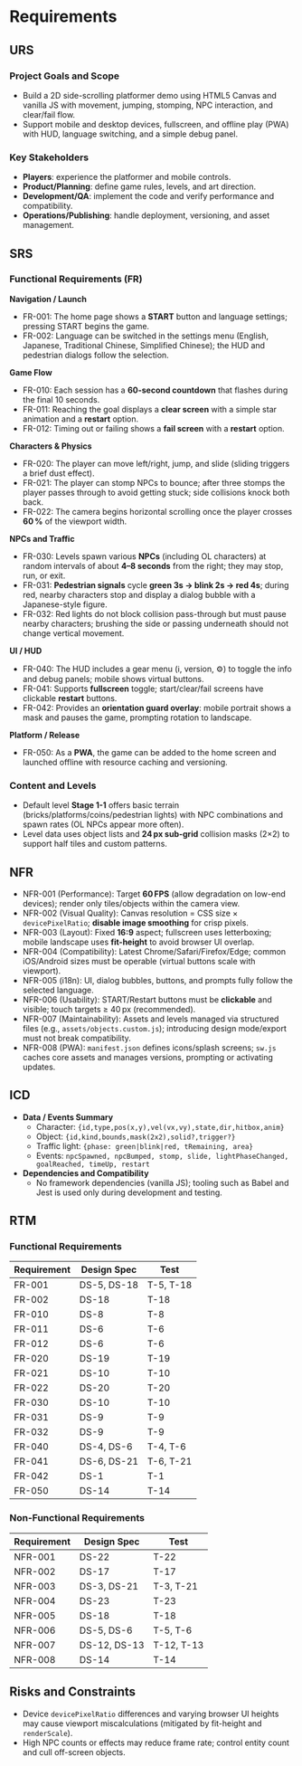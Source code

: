 
# Requirements

## URS
### Project Goals and Scope
- Build a 2D side-scrolling platformer demo using HTML5 Canvas and vanilla JS with movement, jumping, stomping, NPC interaction, and clear/fail flow.
- Support mobile and desktop devices, fullscreen, and offline play (PWA) with HUD, language switching, and a simple debug panel.

### Key Stakeholders
- **Players**: experience the platformer and mobile controls.
- **Product/Planning**: define game rules, levels, and art direction.
- **Development/QA**: implement the code and verify performance and compatibility.
- **Operations/Publishing**: handle deployment, versioning, and asset management.

## SRS
### Functional Requirements (FR)
**Navigation / Launch**
- FR-001: The home page shows a **START** button and language settings; pressing START begins the game.
- FR-002: Language can be switched in the settings menu (English, Japanese, Traditional Chinese, Simplified Chinese); the HUD and pedestrian dialogs follow the selection.

**Game Flow**
- FR-010: Each session has a **60-second countdown** that flashes during the final 10 seconds.
- FR-011: Reaching the goal displays a **clear screen** with a simple star animation and a **restart** option.
- FR-012: Timing out or failing shows a **fail screen** with a **restart** option.

**Characters & Physics**
- FR-020: The player can move left/right, jump, and slide (sliding triggers a brief dust effect).
- FR-021: The player can stomp NPCs to bounce; after three stomps the player passes through to avoid getting stuck; side collisions knock both back.
- FR-022: The camera begins horizontal scrolling once the player crosses **60 %** of the viewport width.

**NPCs and Traffic**
- FR-030: Levels spawn various **NPCs** (including OL characters) at random intervals of about **4–8 seconds** from the right; they may stop, run, or exit.
- FR-031: **Pedestrian signals** cycle **green 3s → blink 2s → red 4s**; during red, nearby characters stop and display a dialog bubble with a Japanese-style figure.
- FR-032: Red lights do not block collision pass-through but must pause nearby characters; brushing the side or passing underneath should not change vertical movement.

**UI / HUD**
- FR-040: The HUD includes a gear menu (ℹ, version, ⚙) to toggle the info and debug panels; mobile shows virtual buttons.
- FR-041: Supports **fullscreen** toggle; start/clear/fail screens have clickable **restart** buttons.
- FR-042: Provides an **orientation guard overlay**: mobile portrait shows a mask and pauses the game, prompting rotation to landscape.

**Platform / Release**
- FR-050: As a **PWA**, the game can be added to the home screen and launched offline with resource caching and versioning.

### Content and Levels
- Default level **Stage 1-1** offers basic terrain (bricks/platforms/coins/pedestrian lights) with NPC combinations and spawn rates (OL NPCs appear more often).
- Level data uses object lists and **24 px sub-grid** collision masks (2×2) to support half tiles and custom patterns.

## NFR
- NFR-001 (Performance): Target **60 FPS** (allow degradation on low-end devices); render only tiles/objects within the camera view.
- NFR-002 (Visual Quality): Canvas resolution = CSS size × `devicePixelRatio`; **disable image smoothing** for crisp pixels.
- NFR-003 (Layout): Fixed **16:9** aspect; fullscreen uses letterboxing; mobile landscape uses **fit-height** to avoid browser UI overlap.
- NFR-004 (Compatibility): Latest Chrome/Safari/Firefox/Edge; common iOS/Android sizes must be operable (virtual buttons scale with viewport).
- NFR-005 (i18n): UI, dialog bubbles, buttons, and prompts fully follow the selected language.
- NFR-006 (Usability): START/Restart buttons must be **clickable** and visible; touch targets ≥ 40 px (recommended).
- NFR-007 (Maintainability): Assets and levels managed via structured files (e.g., `assets/objects.custom.js`); introducing design mode/export must not break compatibility.
- NFR-008 (PWA): `manifest.json` defines icons/splash screens; `sw.js` caches core assets and manages versions, prompting or activating updates.

## ICD
- **Data / Events Summary**
  - Character: `{id,type,pos(x,y),vel(vx,vy),state,dir,hitbox,anim}`
  - Object: `{id,kind,bounds,mask(2x2),solid?,trigger?}`
  - Traffic light: `{phase: green|blink|red, tRemaining, area}`
  - Events: `npcSpawned, npcBumped, stomp, slide, lightPhaseChanged, goalReached, timeUp, restart`
- **Dependencies and Compatibility**
  - No framework dependencies (vanilla JS); tooling such as Babel and Jest is used only during development and testing.

## RTM

### Functional Requirements
| Requirement | Design Spec | Test |
| --- | --- | --- |
| FR-001 | DS-5, DS-18 | T-5, T-18 |
| FR-002 | DS-18 | T-18 |
| FR-010 | DS-8 | T-8 |
| FR-011 | DS-6 | T-6 |
| FR-012 | DS-6 | T-6 |
| FR-020 | DS-19 | T-19 |
| FR-021 | DS-10 | T-10 |
| FR-022 | DS-20 | T-20 |
| FR-030 | DS-10 | T-10 |
| FR-031 | DS-9 | T-9 |
| FR-032 | DS-9 | T-9 |
| FR-040 | DS-4, DS-6 | T-4, T-6 |
| FR-041 | DS-6, DS-21 | T-6, T-21 |
| FR-042 | DS-1 | T-1 |
| FR-050 | DS-14 | T-14 |

### Non-Functional Requirements
| Requirement | Design Spec | Test |
| --- | --- | --- |
| NFR-001 | DS-22 | T-22 |
| NFR-002 | DS-17 | T-17 |
| NFR-003 | DS-3, DS-21 | T-3, T-21 |
| NFR-004 | DS-23 | T-23 |
| NFR-005 | DS-18 | T-18 |
| NFR-006 | DS-5, DS-6 | T-5, T-6 |
| NFR-007 | DS-12, DS-13 | T-12, T-13 |
| NFR-008 | DS-14 | T-14 |

## Risks and Constraints
- Device `devicePixelRatio` differences and varying browser UI heights may cause viewport miscalculations (mitigated by fit-height and `renderScale`).
- High NPC counts or effects may reduce frame rate; control entity count and cull off-screen objects.
